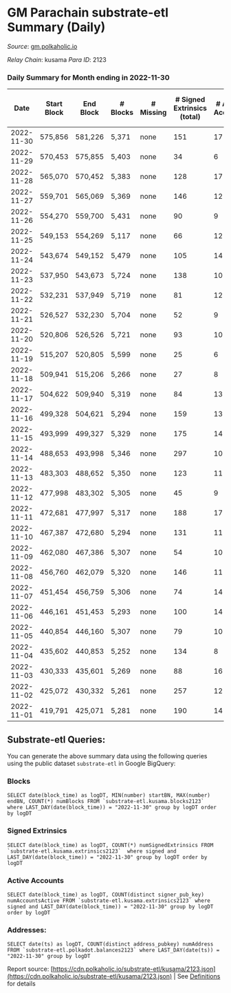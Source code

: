 # GM Parachain substrate-etl Summary (Daily)

_Source_: [gm.polkaholic.io](https://gm.polkaholic.io)

*Relay Chain*: kusama
*Para ID*: 2123



### Daily Summary for Month ending in 2022-11-30


| Date | Start Block | End Block | # Blocks | # Missing | # Signed Extrinsics (total) | # Active Accounts | # Addresses with Balances | # Events | # Transfers | # XCM Transfers In | # XCM Transfers Out |
| ---- | ----------- | --------- | -------- | --------- | --------------------------- | ----------------- | ------------------------- | -------- | ----------- | ------------------ | ------------------- |
| 2022-11-30 | 575,856 | 581,226 | 5,371 | none  | 151 | 17 | 9,092 | 14,742 | 1,381  |   |   |
| 2022-11-29 | 570,453 | 575,855 | 5,403 | none  | 34 | 6 |  | 12,351 | 766  |   |   |
| 2022-11-28 | 565,070 | 570,452 | 5,383 | none  | 128 | 17 |  | 14,916 | 1,657  |   |   |
| 2022-11-27 | 559,701 | 565,069 | 5,369 | none  | 146 | 12 |  | 13,950 | 1,499  |   |   |
| 2022-11-26 | 554,270 | 559,700 | 5,431 | none  | 90 | 9 |  | 13,515 | 1,204  |   |   |
| 2022-11-25 | 549,153 | 554,269 | 5,117 | none  | 66 | 12 |  | 12,411 | 1,198  |   |   |
| 2022-11-24 | 543,674 | 549,152 | 5,479 | none  | 105 | 14 |  | 13,303 | 1,182  |   |   |
| 2022-11-23 | 537,950 | 543,673 | 5,724 | none  | 138 | 10 |  | 14,537 | 1,354  |   |   |
| 2022-11-22 | 532,231 | 537,949 | 5,719 | none  | 81 | 12 |  | 15,455 | 1,491  |   |   |
| 2022-11-21 | 526,527 | 532,230 | 5,704 | none  | 52 | 9 |  | 12,936 | 816  |   |   |
| 2022-11-20 | 520,806 | 526,526 | 5,721 | none  | 93 | 10 |  | 16,248 | 1,030  |   |   |
| 2022-11-19 | 515,207 | 520,805 | 5,599 | none  | 25 | 6 |  | 12,406 | 687  |   |   |
| 2022-11-18 | 509,941 | 515,206 | 5,266 | none  | 27 | 8 |  | 11,723 | 602  |   |   |
| 2022-11-17 | 504,622 | 509,940 | 5,319 | none  | 84 | 13 |  | 12,718 | 1,030  |   |   |
| 2022-11-16 | 499,328 | 504,621 | 5,294 | none  | 159 | 13 |  | 14,093 | 1,601  |   |   |
| 2022-11-15 | 493,999 | 499,327 | 5,329 | none  | 175 | 14 |  | 14,788 | 1,720  |   |   |
| 2022-11-14 | 488,653 | 493,998 | 5,346 | none  | 297 | 10 |  | 14,894 | 1,259  |   |   |
| 2022-11-13 | 483,303 | 488,652 | 5,350 | none  | 123 | 11 |  | 13,518 | 1,275  |   |   |
| 2022-11-12 | 477,998 | 483,302 | 5,305 | none  | 45 | 9 |  | 12,203 | 836  |   |   |
| 2022-11-11 | 472,681 | 477,997 | 5,317 | none  | 188 | 17 |  | 14,208 | 1,244  |   |   |
| 2022-11-10 | 467,387 | 472,680 | 5,294 | none  | 131 | 11 |  | 13,431 | 1,355  |   |   |
| 2022-11-09 | 462,080 | 467,386 | 5,307 | none  | 54 | 10 |  | 12,224 | 922  |   |   |
| 2022-11-08 | 456,760 | 462,079 | 5,320 | none  | 146 | 11 |  | 13,585 | 1,300  |   |   |
| 2022-11-07 | 451,454 | 456,759 | 5,306 | none  | 74 | 14 |  | 12,532 | 1,076  |   |   |
| 2022-11-06 | 446,161 | 451,453 | 5,293 | none  | 100 | 14 |  | 14,947 | 1,365  |   |   |
| 2022-11-05 | 440,854 | 446,160 | 5,307 | none  | 79 | 10 |  | 12,226 | 862  |   |   |
| 2022-11-04 | 435,602 | 440,853 | 5,252 | none  | 134 | 8 |  | 13,941 | 1,589  |   |   |
| 2022-11-03 | 430,333 | 435,601 | 5,269 | none  | 88 | 16 |  | 13,224 | 1,602  |   |   |
| 2022-11-02 | 425,072 | 430,332 | 5,261 | none  | 257 | 12 |  | 14,718 | 1,631  |   |   |
| 2022-11-01 | 419,791 | 425,071 | 5,281 | none  | 190 | 14 |  | 14,136 | 1,675  |   |   |

## Substrate-etl Queries:
You can generate the above summary data using the following queries using the public dataset `substrate-etl` in Google BigQuery:


### Blocks
```
SELECT date(block_time) as logDT, MIN(number) startBN, MAX(number) endBN, COUNT(*) numBlocks FROM `substrate-etl.kusama.blocks2123`  where LAST_DAY(date(block_time)) = "2022-11-30" group by logDT order by logDT
```


### Signed Extrinsics
```
SELECT date(block_time) as logDT, COUNT(*) numSignedExtrinsics FROM `substrate-etl.kusama.extrinsics2123`  where signed and LAST_DAY(date(block_time)) = "2022-11-30" group by logDT order by logDT
```


### Active Accounts
```
SELECT date(block_time) as logDT, COUNT(distinct signer_pub_key) numAccountsActive FROM `substrate-etl.kusama.extrinsics2123` where signed and LAST_DAY(date(block_time)) = "2022-11-30" group by logDT order by logDT
```


### Addresses:
```
SELECT date(ts) as logDT, COUNT(distinct address_pubkey) numAddress FROM `substrate-etl.polkadot.balances2123` where LAST_DAY(date(ts)) = "2022-11-30" group by logDT
```



Report source: [https://cdn.polkaholic.io/substrate-etl/kusama/2123.json](https://cdn.polkaholic.io/substrate-etl/kusama/2123.json) | See [Definitions](/DEFINITIONS.md) for details
